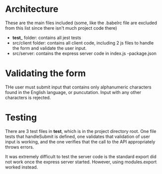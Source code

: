# Architecture
These are the main files included (some, like the .babelrc file are excluded from this list since there isn't much project code there)
- __test___ folder: contains all jest tests
- src/client folder: contains all client code, including 2 js files to handle the form and validate the user input.
- src/server: contains the express server code in index.js
-package.json

# Validating the form
THe user must submit input that contains only alphanumeric characters found in the English language, or puncutation. Input with any other characters is rejected. 

# Testing
There are 3 test files in __test__, which is in the project directory root. One file tests that handleSubmit is defined, one validates that validation of user input is working, and the one verifies that the call to the API appropriately throws errors.

It was extremely difficult to test the server code is the standard export did not work once the express server started. However, using modules.export worked instead.  

